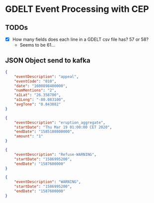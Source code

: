 # GDELT Event Processing with CEP

## TODOs

- [X] How many fields does each line in a GDELT csv file has? 57 or 58?
  * Seems to be 61...

## JSON Object send to kafka

```json
{
    "eventDescription": "appeal",
    "eventCode": "010",
    "date": "1600898400000",
    "numMentions": "2",
    "a1Lat": "26.358700",
    "a1Long": "-80.083100",
    "avgTone": "0.843882"
}
```
```json
{
    "eventDescription": "eruption_aggregate",
    "startDate": "Thu Mar 19 01:00:00 CET 2020",
    "endDate": "1585180800000",
    "amount": "1"
}
```
```json
{
    "eventDescription": "Refuse-WARNING",
    "startDate": "1586995200",
    "endDate": "1587600000"
}
```
```json
{
    "eventDescription": "WARNING",
    "startDate": "1586995200",
    "endDate": "1587600000"
}
```
